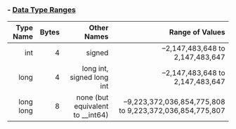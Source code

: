 
### - [Data Type Ranges](https://msdn.microsoft.com/en-us/library/s3f49ktz.aspx)

Type Name | Bytes | Other Names | 	Range of Values
--:|--:|--:|--:
 int | 4 | signed | –2,147,483,648 to 2,147,483,647 |   
 long	|4	|long int, signed long int|	–2,147,483,648 to 2,147,483,647 |   
long long	|8	|none (but equivalent to __int64)	|–9,223,372,036,854,775,808 to 9,223,372,036,854,775,807

